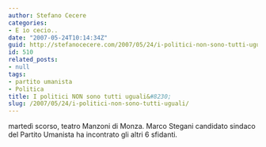 ```yaml
---
author: Stefano Cecere
categories:
- E io cecio..
date: "2007-05-24T10:14:34Z"
guid: http://stefanocecere.com/2007/05/24/i-politici-non-sono-tutti-uguali/
id: 510
related_posts:
- null
tags:
- partito umanista
- Politica
title: I politici NON sono tutti uguali&#8230;
slug: /2007/05/24/i-politici-non-sono-tutti-uguali/
---
```


martedì scorso, teatro Manzoni di Monza. Marco Stegani candidato sindaco del Partito Umanista ha incontrato gli altri 6 sfidanti.
